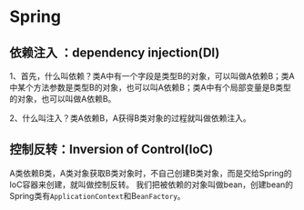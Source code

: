 # Spring

## 依赖注入 ：dependency injection\(DI\)

1、首先，什么叫依赖？类A中有一个字段是类型B的对象，可以叫做A依赖B；类A中某个方法参数是类型B的对象，也可以叫A依赖B；类A中有个局部变量是B类型的对象，也可以叫做A依赖B。

2、什么叫注入？类A依赖B，A获得B类对象的过程就叫做依赖注入。

## 控制反转：Inversion of Control\(IoC\)

A类依赖B类，A类对象获取B类对象时，不自己创建B类对象，而是交给Spring的IoC容器来创建，就叫做控制反转。 我们把被依赖的对象叫做bean，创建bean的Spring类有`ApplicationContext`和B`eanFactory`。

